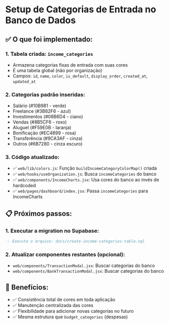 # Setup de Categorias de Entrada no Banco de Dados

## ✅ O que foi implementado:

### 1. Tabela criada: `income_categories`
- Armazena categorias fixas de entrada com suas cores
- É uma tabela global (não por organização)
- Campos: `id`, `name`, `color`, `is_default`, `display_order`, `created_at`, `updated_at`

### 2. Categorias padrão inseridas:
- Salário (#10B981 - verde)
- Freelance (#3B82F6 - azul)
- Investimentos (#06B6D4 - ciano)
- Vendas (#8B5CF6 - roxo)
- Aluguel (#F59E0B - laranja)
- Bonificação (#EC4899 - rosa)
- Transferência (#9CA3AF - cinza)
- Outros (#6B7280 - cinza escuro)

### 3. Código atualizado:
- ✅ `web/lib/colors.js`: Função `buildIncomeCategoryColorMap()` criada
- ✅ `web/hooks/useOrganization.js`: Busca `incomeCategories` do banco
- ✅ `web/components/IncomeCharts.jsx`: Usa cores do banco ao invés de hardcoded
- ✅ `web/pages/dashboard/index.jsx`: Passa `incomeCategories` para IncomeCharts

## 📋 Próximos passos:

### 1. Executar a migration no Supabase:
```sql
-- Execute o arquivo: docs/create-income-categories-table.sql
```

### 2. Atualizar componentes restantes (opcional):
- `web/components/TransactionModal.jsx`: Buscar categorias do banco
- `web/components/BankTransactionModal.jsx`: Buscar categorias do banco

## 🎯 Benefícios:
- ✅ Consistência total de cores em toda aplicação
- ✅ Manutenção centralizada das cores
- ✅ Flexibilidade para adicionar novas categorias no futuro
- ✅ Mesma estrutura que `budget_categories` (despesas)


